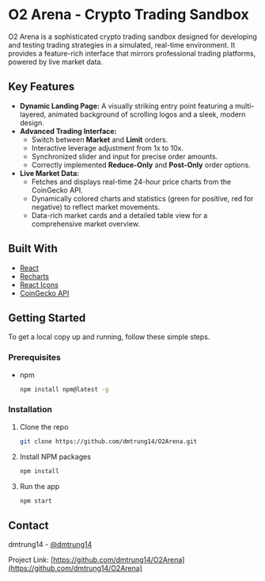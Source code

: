 # O2 Arena - Crypto Trading Sandbox

O2 Arena is a sophisticated crypto trading sandbox designed for developing and testing trading strategies in a simulated, real-time environment. It provides a feature-rich interface that mirrors professional trading platforms, powered by live market data.

## Key Features

- **Dynamic Landing Page:** A visually striking entry point featuring a multi-layered, animated background of scrolling logos and a sleek, modern design.
- **Advanced Trading Interface:**
  - Switch between **Market** and **Limit** orders.
  - Interactive leverage adjustment from 1x to 10x.
  - Synchronized slider and input for precise order amounts.
  - Correctly implemented **Reduce-Only** and **Post-Only** order options.
- **Live Market Data:**
  - Fetches and displays real-time 24-hour price charts from the CoinGecko API.
  - Dynamically colored charts and statistics (green for positive, red for negative) to reflect market movements.
  - Data-rich market cards and a detailed table view for a comprehensive market overview.

## Built With

- [React](https://reactjs.org/)
- [Recharts](https://recharts.org/)
- [React Icons](https://react-icons.github.io/react-icons/)
- [CoinGecko API](https://www.coingecko.com/en/api)

## Getting Started

To get a local copy up and running, follow these simple steps.

### Prerequisites

- npm
  ```sh
  npm install npm@latest -g
  ```

### Installation

1. Clone the repo
   ```sh
   git clone https://github.com/dmtrung14/O2Arena.git
   ```
2. Install NPM packages
   ```sh
   npm install
   ```
3. Run the app
   ```sh
   npm start
   ```

## Contact

dmtrung14 - [@dmtrung14](https://github.com/dmtrung14)

Project Link: [https://github.com/dmtrung14/O2Arena](https://github.com/dmtrung14/O2Arena)
